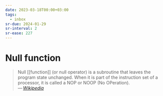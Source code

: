```yaml
---
date: 2023-03-18T00:00+03:00
tags:
  - inbox
sr-due: 2024-01-29
sr-interval: 2
sr-ease: 227
---
```


# Null function

> Null [[function]] (or null operator) is a subroutine that leaves the program
> state unchanged. When it is part of the instruction set of a processor, it is
> called a NOP or NOOP (No OPeration).\
> — <cite>[Wikipedia](https://en.wikipedia.org/wiki/Null_function)</cite>
